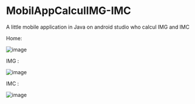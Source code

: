 # MobilAppCalculIMG-IMC
A little mobile application in Java on android studio who calcul IMG and IMC

Home:

![image](https://github.com/WeoCor/MobilAppCalculIMG-IMC/assets/147310409/db02f62a-82a6-41c8-bc1e-b71ed3b7410b)



IMG : 

![image](https://github.com/WeoCor/MobilAppCalculIMG-IMC/assets/147310409/4ecf2e39-f825-4c9e-8cf6-650c9320d63f)


IMC :

![image](https://github.com/WeoCor/MobilAppCalculIMG-IMC/assets/147310409/56c23add-c758-44df-be4c-ffb41e404d7e)
